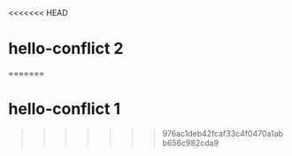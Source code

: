<<<<<<< HEAD
# hello-conflict 2
=======
# hello-conflict 1
>>>>>>> 976ac1deb42fcaf33c4f0470a1abb656c982cda9
